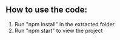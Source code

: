 ## How to use the code:

1) Run "npm install" in the extracted folder
2) Run "npm start" to view the project
